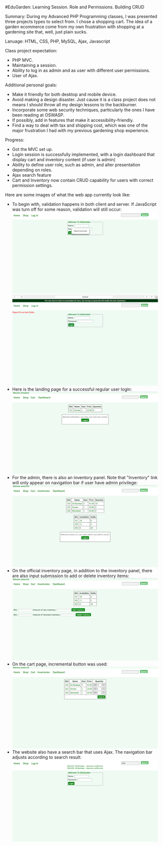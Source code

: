 #EduGarden: Learning Session. Role and Permissions. Building CRUD

Summary: 
During my Advanced PHP Programming classes, I was presented three projects types to select from. I chose a shopping cart. The idea of a garden ecommerce come from my own frustration with shopping at a gardening site that, well, just plain sucks. 

Lanuage:
HTML, CSS, PHP, MySQL, Ajax, Javascript

Class project expectation:
* PHP MVC.
* Maintaining a session.
* Ability to log in as admin and as user with different user permissions.
* User of Ajax.

Additional personal goals:
* Make it friendly for both desktop and mobile device.
* Avoid making a design disaster. Just cause it is a class project does not means I should throw all my design lessons to the backburner.
* Incorporate some web security techniques, particularly the ones I have been reading at OSWASP.
* If possibly, add in features that make it accessibility-friendly.
* Find a way to deal with tax and shipping cost, which was one of the major frustration I had with my previous gardening shop experience.  

Progress:
* Got the MVC set up.
* Login session is successfully implemented, with a login dashboard that display cart and inventory content (if user is admin)
* Ability to define user role, such as admin, and alter presentation depending on roles.
* Ajax search feature
* Cart and Inventory now contain CRUD capability for users with correct permission settings.

Here are some images of what the web app currently look like:
* To begin with, validation happens in both client and server. If JavaScript was turn off for some reason, validation will still occur:
![Client Side Validation](https://github.com/amychan331/schoolProject-EduGarden/blob/master/image/sample/clientSideValidation.png)
![Server Side Validation](https://github.com/amychan331/schoolProject-EduGarden/blob/master/image/sample/serverSideValidation.png)
* Here is the landing page for a successful regular user login:
![Regular User Login](https://github.com/amychan331/schoolProject-EduGarden/blob/master/image/sample/regularLogin.png)
* For the admin, there is also an inventory panel. Note that "Inventory" link will only appear on navigation bar if user have admin privilege:
![Admin Login](https://github.com/amychan331/schoolProject-EduGarden/blob/master/image/sample/adminLogin.png)
* On the official inventory page, in addition to the inventory panel, there are also input submission to add or delete inventory items:
![Admin Inventory](https://github.com/amychan331/schoolProject-EduGarden/blob/master/image/sample/adminInventory.png)
* On the cart page, incremental button was used:
![Cart Page](https://github.com/amychan331/schoolProject-EduGarden/blob/master/image/sample/cart.png)
* The website also have a search bar that uses Ajax. The navigation bar adjusts according to search result:
![Search Bar Working](https://github.com/amychan331/schoolProject-EduGarden/blob/master/image/sample/ajaxSearch.png)
